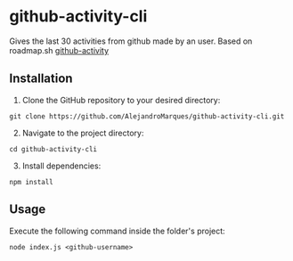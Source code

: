 # github-activity-cli
Gives the last 30 activities from github made by an user. Based on roadmap.sh [github-activity](https://roadmap.sh/projects/github-user-activity)

## Installation
1. Clone the GitHub repository to your desired directory:
```
git clone https://github.com/AlejandroMarques/github-activity-cli.git
```

2. Navigate to the project directory:
```
cd github-activity-cli
```

3. Install dependencies:
```
npm install
```

## Usage
Execute the following command inside the folder's project:
```
node index.js <github-username>
```
